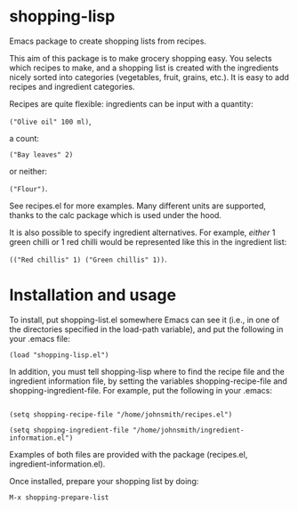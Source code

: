 shopping-lisp
=============

Emacs package to create shopping lists from recipes.

This aim of this package is to make grocery shopping easy. You
selects which recipes to make, and a shopping list is created with the
ingredients nicely sorted into categories (vegetables, fruit, grains,
etc.). It is easy to add recipes and ingredient categories.

Recipes are quite flexible: ingredients can be input with a quantity:

<code>("Olive oil" 100 ml)</code>,

a count:

<code>("Bay leaves" 2)</code>

or neither:

<code>("Flour")</code>.

See recipes.el for more examples. Many different units are
supported, thanks to the calc package which is used under the hood.

It is also possible to specify ingredient alternatives. For example, *either* 1 green chilli or 1 red chilli would be represented like this in the ingredient list:

<code>(("Red chillis" 1) ("Green chillis" 1))</code>.

Installation and usage
======================

To install, put shopping-list.el somewhere Emacs can see it (i.e., in
one of the directories specified in the load-path variable), and put
the following in your .emacs file:

<code>(load "shopping-lisp.el")</code>

In addition, you must tell shopping-lisp where to find the recipe
file and the ingredient information file, by setting the variables
shopping-recipe-file and shopping-ingredient-file. For example, put
the following in your .emacs:

<code>
(setq shopping-recipe-file "/home/johnsmith/recipes.el")
</code>

<code>
(setq shopping-ingredient-file "/home/johnsmith/ingredient-information.el")
</code>

Examples of both files are provided with the package (recipes.el,
ingredient-information.el).

Once installed, prepare your shopping list by doing:

<code>M-x shopping-prepare-list</code>
